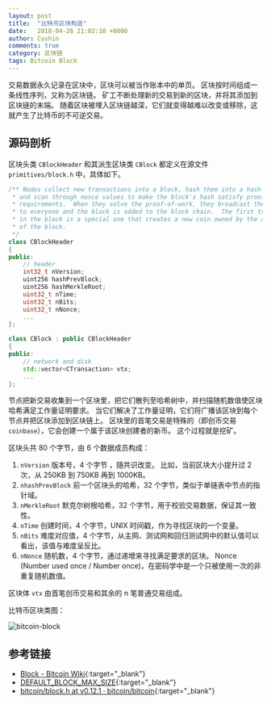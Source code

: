 ```yaml
---
layout: post
title:  "比特币区块构造"
date:   2018-04-26 21:02:10 +0800
author: Coshin
comments: true
category: 区块链
tags: Bitcoin Block
---
```

交易数据永久记录在区块中，区块可以被当作账本中的单页。
区块按时间组成一条线性序列，又称为区块链。
矿工不断处理新的交易到新的区块，并将其添加到区块链的末端。
随着区块被埋入区块链越深，它们就变得越难以改变或移除，这就产生了比特币的不可逆交易。

## 源码剖析

区块头类 `CBlockHeader` 和其派生区块类 `CBlock` 都定义在源文件 `primitives/block.h` 中，具体如下。

```cpp
/** Nodes collect new transactions into a block, hash them into a hash tree,
 * and scan through nonce values to make the block's hash satisfy proof-of-work
 * requirements.  When they solve the proof-of-work, they broadcast the block
 * to everyone and the block is added to the block chain.  The first transaction
 * in the block is a special one that creates a new coin owned by the creator
 * of the block.
 */
class CBlockHeader
{
public:
    // header
    int32_t nVersion;
    uint256 hashPrevBlock;
    uint256 hashMerkleRoot;
    uint32_t nTime;
    uint32_t nBits;
    uint32_t nNonce;
    ...
};

class CBlock : public CBlockHeader
{
public:
    // network and disk
    std::vector<CTransaction> vtx;
    ...
};
```

节点把新交易收集到一个区块里，把它们散列至哈希树中，并扫描随机数值使区块哈希满足工作量证明要求。
当它们解决了工作量证明，它们将广播该区块到每个节点并把区块添加到区块链上。
区块里的首笔交易是特殊的（即创币交易 `coinbase`），它会创建一个属于该区块创建者的新币。
这个过程就是挖矿。

区块头共 80 个字节，由 6 个数据成员构成：
1. `nVersion` 版本号，4 个字节 ，隨共识改变。
比如，当前区块大小提升过 2 次，从 250KB 到 750KB 再到 1000KB。
2. `nhashPrevBlock` 前一个区块头的哈希，32 个字节，类似于单链表中节点的指针域。
3. `nMerkleRoot` 默克尔树根哈希，32 个字节，用于校验交易数据，保证其一致性。
4. `nTime` 创建时间，4 个字节，UNIX 时间戳，作为寻找区块的一个变量。
5. `nBits` 难度对应值，4 个字节，从主网、测试网和回归测试网中的默认值可以看出，该值与难度呈反比。
6. `nNonce` 随机数，4 个字节，通过递增来寻找满足要求的区块。
Nonce (Number used once / Number once)，在密码学中是一个只被使用一次的非重复随机数值。

区块体 `vtx` 由首笔创币交易和其余的 n 笔普通交易组成。

比特币区块类图：

![bitcoin-block](https://www.plantuml.com/plantuml/svg/NOxDIiHG34Rtzocobu4o_YpA8EFCHXUAwE1MucsWeRU996aLVzxTqfbDtPvp4hwj1reCVKcUiH1SL1LyS1Djyexb7Grxo0NTRoACtuQWkwpop5y4LKhxNT7StH8sPB3vMQtWI5AQRs3XlnESoGkPimhKCB34-Ver9jgYjuz6uroVrFhowcJkoRf2JwgnK7BWdfP_PCVX_z23IfupuIFxNOwRPutnEIKUJLsFb4DjipyOYcCELhcURhOapT2NFm00)

## 参考链接

* [Block - Bitcoin Wiki](https://en.bitcoin.it/wiki/Block){:target="_blank"}
* [DEFAULT_BLOCK_MAX_SIZE](https://github.com/bitcoin/bitcoin/search?q=DEFAULT_BLOCK_MAX_SIZE&type=Issues){:target="_blank"}
* [bitcoin/block.h at v0.12.1 · bitcoin/bitcoin](https://github.com/bitcoin/bitcoin/blob/v0.12.1/src/primitives/block.h){:target="_blank"}
